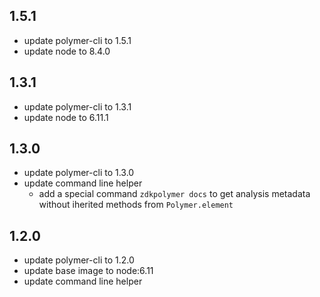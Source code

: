 ## 1.5.1
  - update polymer-cli to 1.5.1
  - update node to 8.4.0

## 1.3.1
  - update polymer-cli to 1.3.1
  - update node to 6.11.1
  
## 1.3.0
  
  - update polymer-cli to 1.3.0
  - update command line helper
    - add a special command `zdkpolymer docs` to get analysis metadata without iherited methods from `Polymer.element`

## 1.2.0

  - update polymer-cli to 1.2.0
  - update base image to node:6.11
  - update command line helper